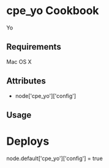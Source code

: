 cpe_yo Cookbook
=========================
Yo

Requirements
------------
Mac OS X

Attributes
----------
* node['cpe_yo']['config']

Usage
-----
  # Deploys
  node.default['cpe_yo']['config'] = true
